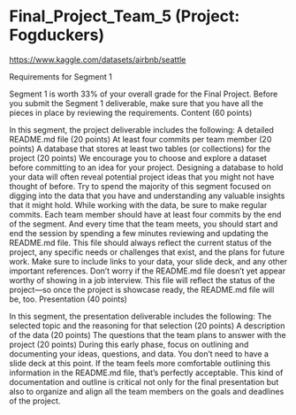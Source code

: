 # Final_Project_Team_5 (Project: Fogduckers) 

https://www.kaggle.com/datasets/airbnb/seattle


Requirements for Segment 1

Segment 1 is worth 33% of your overall grade for the Final Project.
Before you submit the Segment 1 deliverable, make sure that you have all the pieces in place by reviewing the requirements.
Content (60 points)

In this segment, the project deliverable includes the following:
A detailed README.md file (20 points)
At least four commits per team member (20 points)
A database that stores at least two tables (or collections) for the project (20 points)
We encourage you to choose and explore a dataset before committing to an idea for your project. Designing a database to hold your data will often reveal potential project ideas that you might not have thought of before. Try to spend the majority of this segment focused on digging into the data that you have and understanding any valuable insights that it might hold.
While working with the data, be sure to make regular commits. Each team member should have at least four commits by the end of the segment. And every time that the team meets, you should start and end the session by spending a few minutes reviewing and updating the README.md file. This file should always reflect the current status of the project, any specific needs or challenges that exist, and the plans for future work. Make sure to include links to your data, your slide deck, and any other important references. Don’t worry if the README.md file doesn’t yet appear worthy of showing in a job interview. This file will reflect the status of the project—so once the project is showcase ready, the README.md file will be, too.
Presentation (40 points)

In this segment, the presentation deliverable includes the following:
The selected topic and the reasoning for that selection (20 points)
A description of the data (20 points)
The questions that the team plans to answer with the project (20 points)
During this early phase, focus on outlining and documenting your ideas, questions, and data. You don’t need to have a slide deck at this point. If the team feels more comfortable outlining this information in the README.md file, that’s perfectly acceptable. This kind of documentation and outline is critical not only for the final presentation but also to organize and align all the team members on the goals and deadlines of the project.
